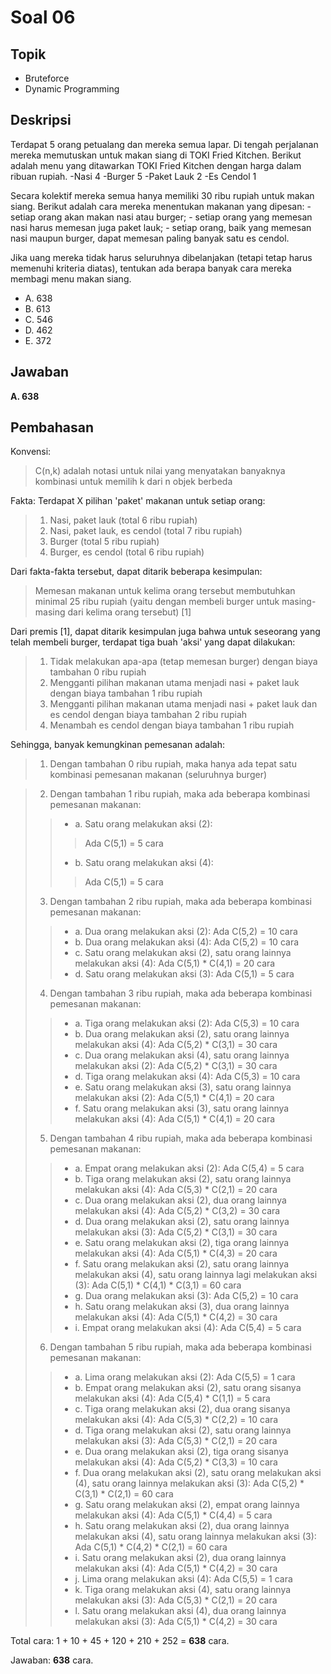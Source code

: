 # Soal 06

## Topik

* Bruteforce
* Dynamic Programming

## Deskripsi

Terdapat 5 orang petualang dan mereka semua lapar. Di tengah perjalanan mereka memutuskan untuk makan siang di TOKI Fried Kitchen. Berikut adalah menu yang ditawarkan TOKI Fried Kitchen dengan harga dalam ribuan rupiah.
	-Nasi 				4
	-Burger 			5
	-Paket Lauk 		2
	-Es Cendol 			1

Secara kolektif mereka semua hanya memiliki 30 ribu rupiah untuk makan siang. Berikut adalah cara mereka menentukan makanan yang dipesan:
	- setiap orang akan makan nasi atau burger;
	- setiap orang yang memesan nasi harus memesan juga paket lauk;
	- setiap orang, baik yang memesan nasi maupun burger, dapat memesan paling banyak satu es cendol.

Jika uang mereka tidak harus seluruhnya dibelanjakan (tetapi tetap harus memenuhi kriteria diatas), tentukan ada berapa banyak cara mereka membagi menu makan siang.

* A. 638
* B. 613
* C. 546
* D. 462
* E. 372

## Jawaban
**A. 638**

## Pembahasan

Konvensi:
>C(n,k) adalah notasi untuk nilai yang menyatakan banyaknya kombinasi untuk memilih k dari n objek berbeda

Fakta:
Terdapat X pilihan 'paket' makanan untuk setiap orang:
>1. Nasi, paket lauk (total 6 ribu rupiah)
>2. Nasi, paket lauk, es cendol (total 7 ribu rupiah)
>3. Burger (total 5 ribu rupiah)
>4. Burger, es cendol (total 6 ribu rupiah)

Dari fakta-fakta tersebut, dapat ditarik beberapa kesimpulan:
>Memesan makanan untuk kelima orang tersebut membutuhkan minimal 25 ribu rupiah (yaitu dengan membeli burger untuk masing-masing dari kelima orang tersebut) [1]

Dari premis [1], dapat ditarik kesimpulan juga bahwa untuk seseorang yang telah membeli burger, terdapat tiga buah 'aksi' yang dapat dilakukan:
> 1) Tidak melakukan apa-apa (tetap memesan burger) dengan biaya tambahan 0 ribu rupiah
> 2) Mengganti pilihan makanan utama menjadi nasi + paket lauk dengan biaya tambahan 1 ribu rupiah
> 3) Mengganti pilihan makanan utama menjadi nasi + paket lauk dan es cendol dengan biaya tambahan 2 ribu rupiah
> 4) Menambah es cendol dengan biaya tambahan 1 ribu rupiah

Sehingga, banyak kemungkinan pemesanan adalah:
>1. Dengan tambahan 0 ribu rupiah, maka hanya ada tepat satu kombinasi pemesanan makanan (seluruhnya burger)

>2. Dengan tambahan 1 ribu rupiah, maka ada beberapa kombinasi pemesanan makanan:
>> * a. Satu orang melakukan aksi (2): 
>>> Ada C(5,1) = 5 cara
>> * b. Satu orang melakukan aksi (4): 
>>> Ada C(5,1) = 5 cara
>3. Dengan tambahan 2 ribu rupiah, maka ada beberapa kombinasi pemesanan makanan:
>> * a. Dua orang melakukan aksi (2): Ada C(5,2) = 10 cara
>> * b. Dua orang melakukan aksi (4): Ada C(5,2) = 10 cara
>> * c. Satu orang melakukan aksi (2), satu orang lainnya melakukan aksi (4): Ada C(5,1) * C(4,1) = 20 cara
>> * d. Satu orang melakukan aksi (3): Ada C(5,1) = 5 cara
>4. Dengan tambahan 3 ribu rupiah, maka ada beberapa kombinasi pemesanan makanan:
>> * a. Tiga orang melakukan aksi (2): Ada C(5,3) = 10 cara
>> * b. Dua orang melakukan aksi (2), satu orang lainnya melakukan aksi (4): Ada C(5,2) * C(3,1) = 30 cara
>> * c. Dua orang melakukan aksi (4), satu orang lainnya melakukan aksi (2): Ada C(5,2) * C(3,1) = 30 cara
>> * d. Tiga orang melakukan aksi (4): Ada C(5,3) = 10 cara
>> * e. Satu orang melakukan aksi (3), satu orang lainnya melakukan aksi (2): Ada C(5,1) * C(4,1) = 20 cara
>> * f. Satu orang melakukan aksi (3), satu orang lainnya melakukan aksi (4): Ada C(5,1) * C(4,1) = 20 cara
>5) Dengan tambahan 4 ribu rupiah, maka ada beberapa kombinasi pemesanan makanan:
>> * a. Empat orang melakukan aksi (2): Ada C(5,4) = 5 cara
>> * b. Tiga orang melakukan aksi (2), satu orang lainnya melakukan aksi (4): Ada C(5,3) * C(2,1) = 20 cara
>> * c. Dua orang melakukan aksi (2), dua orang lainnya melakukan aksi (4): Ada C(5,2) * C(3,2) = 30 cara
>> * d. Dua orang melakukan aksi (2), satu orang lainnya melakukan aksi (3): Ada C(5,2) * C(3,1) = 30 cara
>> * e. Satu orang melakukan aksi (2), tiga orang lainnya melakukan aksi (4): Ada C(5,1) * C(4,3) = 20 cara
>> * f. Satu orang melakukan aksi (2), satu orang lainnya melakukan aksi (4), satu orang lainnya lagi melakukan aksi (3): Ada C(5,1) * C(4,1) * C(3,1) = 60 cara
>> * g. Dua orang melakukan aksi (3): Ada C(5,2) = 10 cara
>> * h. Satu orang melakukan aksi (3), dua orang lainnya melakukan aksi (4): Ada C(5,1) * C(4,2) = 30 cara
>> * i. Empat orang melakukan aksi (4): Ada C(5,4) = 5 cara
>6. Dengan tambahan 5 ribu rupiah, maka ada beberapa kombinasi pemesanan makanan:
>> * a. Lima orang melakukan aksi (2): Ada C(5,5) = 1 cara
>> * b. Empat orang melakukan aksi (2), satu orang sisanya melakukan aksi (4): Ada C(5,4) * C(1,1) = 5 cara
>> * c. Tiga orang melakukan aksi (2), dua orang sisanya melakukan aksi (4): Ada C(5,3) * C(2,2) = 10 cara
>> * d. Tiga orang melakukan aksi (2), satu orang lainnya melakukan aksi (3): Ada C(5,3) * C(2,1) = 20 cara
>> * e. Dua orang melakukan aksi (2), tiga orang sisanya melakukan aksi (4): Ada C(5,2) * C(3,3) = 10 cara
>> * f. Dua orang melakukan aksi (2), satu orang melakukan aksi (4), satu orang lainnya melakukan aksi (3): Ada C(5,2) * C(3,1) * C(2,1) = 60 cara
>> * g. Satu orang melakukan aksi (2), empat orang lainnya melakukan aksi (4): Ada C(5,1) * C(4,4) = 5 cara
>> * h. Satu orang melakukan aksi (2), dua orang lainnya melakukan aksi (4), satu orang lainnya melakukan aksi (3): Ada C(5,1) * C(4,2) * C(2,1) = 60 cara
>> * i. Satu orang melakukan aksi (2), dua orang lainnya melakukan aksi (4): Ada C(5,1) * C(4,2) = 30 cara
>> * j. Lima orang melakukan aksi (4): Ada C(5,5) = 1 cara
>> * k. Tiga orang melakukan aksi (4), satu orang lainnya melakukan aksi (3): Ada C(5,3) * C(2,1) = 20 cara
>> * l. Satu orang melakukan aksi (4), dua orang lainnya melakukan aksi (3): Ada C(5,1) * C(4,2) = 30 cara

Total cara: 1 + 10 + 45 + 120 + 210 + 252 = **638** cara.

Jawaban: **638** cara.
